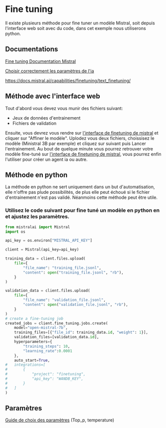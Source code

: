 # Fine tuning

Il existe plusieurs méthode pour fine tuner un modèle Mistral, soit depuis l'interface web soit avec du code, dans cet exemple nous utiliserons python.

## Documentations
[Fine tuning Documentation Mistral](https://docs.mistral.ai/guides/finetuning/)

[Choisir correctement les paramètres de l'ia](https://docs.mistral.ai/guides/sampling/)

https://docs.mistral.ai/capabilities/finetuning/text_finetuning/

## Méthode avec l'interface web
Tout d'abord vous devez vous munir des fichiers  suivant:
- Jeux de données d'entrainement
- Fichiers de validation

Ensuite, vous devrez vous rendre sur [l'interface de finetuning de mistral](https://console.mistral.ai/build/finetuned-models) et cliquer sur "Affiner le modèle". Uplodez vous deux fichiers, choissisez le modèle (Ministral 3B par exemple) et cliquez sur suivant puis Lancer l'entrainement. Au bout de quelque minute vous pourrez retrouver votre modèle fine-tuné sur [l'interface de finetuning de mistral](https://console.mistral.ai/build/finetuned-models), vous pourrez enfin l'utiliser pour créer un agent ia ou autre.

## Méthode en python

La méthode en python ne sert uniquement dans un but d'automatisation, elle n'offre pas plude possibilités, de plus elle peut échoué si le fichier d'entrainement n'est pas validé. Néanmoins cette méthode peut être utile.

### Utilisez le code suivant pour fine tuné un modèle en python en et ajustez les paramètres.
```python
from mistralai import Mistral
import os

api_key = os.environ["MISTRAL_API_KEY"]

client = Mistral(api_key=api_key)

training_data = client.files.upload(
    file={
        "file_name": "training_file.jsonl",
        "content": open("training_file.jsonl", "rb"),
    }
)

validation_data = client.files.upload(
    file={
        "file_name": "validation_file.jsonl",
        "content": open("validation_file.jsonl", "rb"),
    }
)
# create a fine-tuning job
created_jobs = client.fine_tuning.jobs.create(
    model="open-mistral-7b",
    training_files=[{"file_id": training_data.id, "weight": 1}],
    validation_files=[validation_data.id],
    hyperparameters={
        "training_steps": 10,
        "learning_rate":0.0001
    },
    auto_start=True,
#   integrations=[
#       {
#           "project": "finetuning",
#           "api_key": "WANDB_KEY",
#       }
#   ]
)

```

## Paramètres
[Guide de choix des paramètres](https://docs.mistral.ai/guides/sampling/) (Top_p, temperature)
